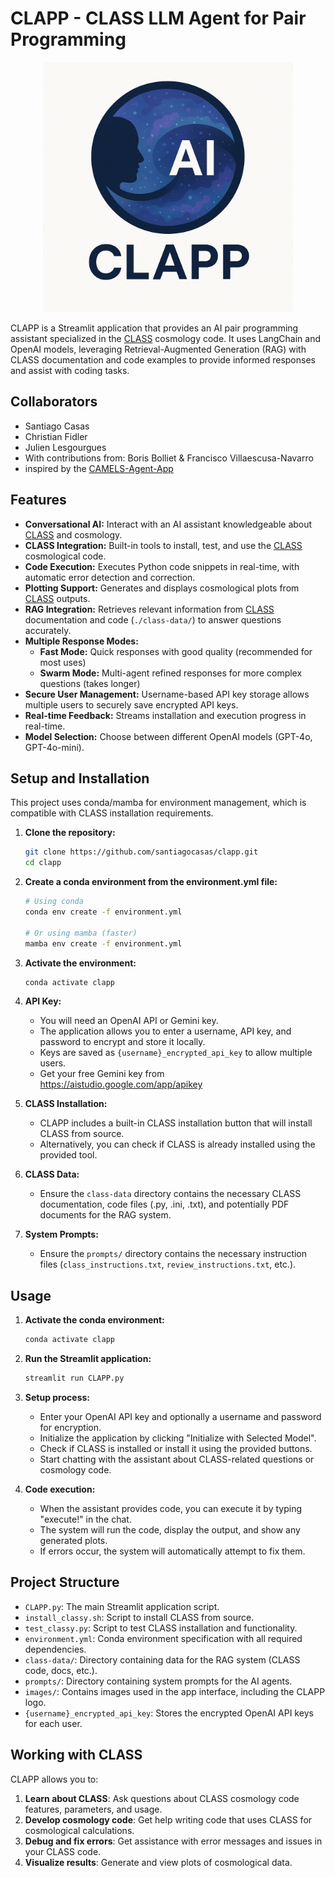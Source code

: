 # CLAPP - CLASS LLM Agent for Pair Programming

<p align="center">
  <img src="images/CLAPP.png" alt="CLAPP Logo" width="400"/>
</p>

CLAPP is a Streamlit application that provides an AI pair programming assistant specialized in the [CLASS](https://github.com/lesgourg/class_public) cosmology code. It uses LangChain and OpenAI models, leveraging Retrieval-Augmented Generation (RAG) with CLASS documentation and code examples to provide informed responses and assist with coding tasks.

## Collaborators

* Santiago Casas
* Christian Fidler
* Julien Lesgourgues
* With contributions from: Boris Bolliet & Francisco Villaescusa-Navarro
* inspired by the [CAMELS-Agent-App](https://github.com/franciscovillaescusa/CAMELS_Agents)

## Features

* **Conversational AI:** Interact with an AI assistant knowledgeable about [CLASS](https://github.com/lesgourg/class_public) and cosmology.
* **CLASS Integration:** Built-in tools to install, test, and use the [CLASS](https://github.com/lesgourg/class_public) cosmological code.
* **Code Execution:** Executes Python code snippets in real-time, with automatic error detection and correction.
* **Plotting Support:** Generates and displays cosmological plots from [CLASS](https://github.com/lesgourg/class_public) outputs.
* **RAG Integration:** Retrieves relevant information from [CLASS](https://github.com/lesgourg/class_public) documentation and code (`./class-data/`) to answer questions accurately.
* **Multiple Response Modes:** 
  * **Fast Mode:** Quick responses with good quality (recommended for most uses)
  * **Swarm Mode:** Multi-agent refined responses for more complex questions (takes longer)
* **Secure User Management:** Username-based API key storage allows multiple users to securely save encrypted API keys.
* **Real-time Feedback:** Streams installation and execution progress in real-time.
* **Model Selection:** Choose between different OpenAI models (GPT-4o, GPT-4o-mini).

## Setup and Installation

This project uses conda/mamba for environment management, which is compatible with CLASS installation requirements.

1. **Clone the repository:**
   ```bash
   git clone https://github.com/santiagocasas/clapp.git
   cd clapp
   ```

2. **Create a conda environment from the environment.yml file:**
   ```bash
   # Using conda
   conda env create -f environment.yml
   
   # Or using mamba (faster)
   mamba env create -f environment.yml
   ```

3. **Activate the environment:**
   ```bash
   conda activate clapp
   ```

4. **API Key:**
   * You will need an OpenAI API or Gemini key.
   * The application allows you to enter a username, API key, and password to encrypt and store it locally.
   * Keys are saved as `{username}_encrypted_api_key` to allow multiple users.
   * Get your free Gemini key from https://aistudio.google.com/app/apikey

5. **CLASS Installation:**
   * CLAPP includes a built-in CLASS installation button that will install CLASS from source.
   * Alternatively, you can check if CLASS is already installed using the provided tool.

6. **CLASS Data:**
   * Ensure the `class-data` directory contains the necessary CLASS documentation, code files (.py, .ini, .txt), and potentially PDF documents for the RAG system.

7. **System Prompts:**
   * Ensure the `prompts/` directory contains the necessary instruction files (`class_instructions.txt`, `review_instructions.txt`, etc.).

## Usage

1. **Activate the conda environment:**
   ```bash
   conda activate clapp
   ```

2. **Run the Streamlit application:**
   ```bash
   streamlit run CLAPP.py
   ```

3. **Setup process:**
   * Enter your OpenAI API key and optionally a username and password for encryption.
   * Initialize the application by clicking "Initialize with Selected Model".
   * Check if CLASS is installed or install it using the provided buttons.
   * Start chatting with the assistant about CLASS-related questions or cosmology code.

4. **Code execution:**
   * When the assistant provides code, you can execute it by typing "execute!" in the chat.
   * The system will run the code, display the output, and show any generated plots.
   * If errors occur, the system will automatically attempt to fix them.

## Project Structure

* `CLAPP.py`: The main Streamlit application script.
* `install_classy.sh`: Script to install CLASS from source.
* `test_classy.py`: Script to test CLASS installation and functionality.
* `environment.yml`: Conda environment specification with all required dependencies.
* `class-data/`: Directory containing data for the RAG system (CLASS code, docs, etc.).
* `prompts/`: Directory containing system prompts for the AI agents.
* `images/`: Contains images used in the app interface, including the CLAPP logo.
* `{username}_encrypted_api_key`: Stores the encrypted OpenAI API keys for each user.

## Working with CLASS

CLAPP allows you to:

1. **Learn about CLASS**: Ask questions about CLASS cosmology code features, parameters, and usage.
2. **Develop cosmology code**: Get help writing code that uses CLASS for cosmological calculations.
3. **Debug and fix errors**: Get assistance with error messages and issues in your CLASS code.
4. **Visualize results**: Generate and view plots of cosmological data.
